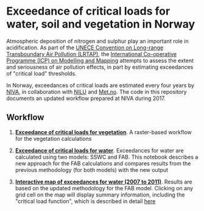 # Exceedance of critical loads for water, soil and vegetation in Norway

Atmospheric deposition of nitrogen and sulphur play an important role in acidification. As part of the [UNECE Convention on Long-range Transboundary Air Pollution (LRTAP)](https://www.unece.org/env/lrtap/welcome.html), the [International Co-operative Programme (ICP) on Modelling and Mapping](http://www.icpmapping.org/) attempts to assess the extent and seriousness of air pollution effects, in part by estimating exceedances of "critical load" thresholds. 

In Norway, exceedances of critical loads are estimated every four years by [NIVA](http://www.niva.no/), in collaboration with [NILU](http://www.nilu.no/) and [Met.no](https://www.met.no/). The code in this repository documents an updated workflow prepared at NIVA during 2017. 

## Workflow

 1. **[Exceedance of critical loads for vegetation](http://nbviewer.jupyter.org/github/JamesSample/critical_loads/blob/master/notebooks/critical_loads_vegetation.ipynb)**. A raster-based workflow for the vegetation calculations
 
 2. **[Exceedance of critical loads for water](http://nbviewer.jupyter.org/github/JamesSample/critical_loads/blob/master/notebooks/critical_loads_water.ipynb)**. Exceedances for water are calculated using two models: SSWC and FAB. This notebook describes a new approach for the FAB calculations and compares results from the previous methodology (for both models) with the new output
 
 3. **[Interactive map of exceedances for water (2007 to 2011)](https://fusiontables.googleusercontent.com/embedviz?q=select+col6+from+1FJbAbZ-fB6UcDGABLkv5TKHljKmGTHGRLEukTI9R&viz=MAP&h=false&lat=61.63863460204371&lng=9.56805419921875&t=1&z=6&l=col6&y=2&tmplt=2&hml=KML)**. Results are based on the updated methodology for the FAB model. Clicking on any grid cell on the map will display summary information, including the "critical load function", which is described in detail [here](http://www.rivm.nl/media/documenten/cce/manual/binnenop17Juni/Ch7-MapMan-2016-04-26_vf.pdf)
